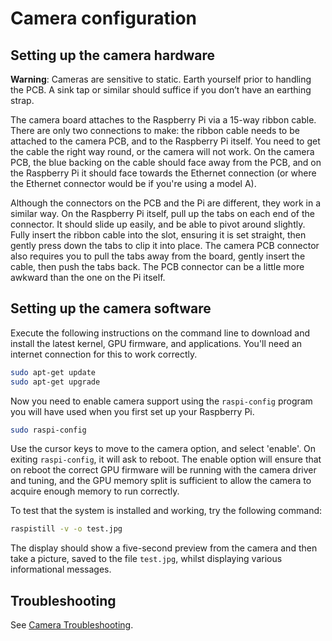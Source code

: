 # Camera configuration

## Setting up the camera hardware

**Warning**: Cameras are sensitive to static. Earth yourself prior to handling the PCB. A sink tap or similar should suffice if you don’t have an earthing strap.

The camera board attaches to the Raspberry Pi via a 15-way ribbon cable. There are only two connections to make: the ribbon cable needs to be attached to the camera PCB, and to the Raspberry Pi itself. You need to get the cable the right way round, or the camera will not work. On the camera PCB, the blue backing on the cable should face away from the PCB, and on the Raspberry Pi it should face towards the Ethernet connection (or where the Ethernet connector would be if you're using a model A).

Although the connectors on the PCB and the Pi are different, they work in a similar way. On the Raspberry Pi itself, pull up the tabs on each end of the connector. It should slide up easily, and be able to pivot around slightly. Fully insert the ribbon cable into the slot, ensuring it is set straight, then gently press down the tabs to clip it into place. The camera PCB connector also requires you to pull the tabs away from the board, gently insert the cable, then push the tabs back. The PCB connector can be a little more awkward than the one on the Pi itself.

## Setting up the camera software

Execute the following instructions on the command line to download and install the latest kernel, GPU firmware, and applications. You'll need an internet connection for this to work correctly.

```bash
sudo apt-get update
sudo apt-get upgrade
```

Now you need to enable camera support using the `raspi-config` program you will have used when you first set up your Raspberry Pi.

```bash
sudo raspi-config
```

Use the cursor keys to move to the camera option, and select 'enable'. On exiting `raspi-config`, it will ask to reboot. The enable option will ensure that on reboot the correct GPU firmware will be running with the camera driver and tuning, and the GPU memory split is sufficient to allow the camera to acquire enough memory to run correctly.

To test that the system is installed and working, try the following command:

```bash
raspistill -v -o test.jpg
```

The display should show a five-second preview from the camera and then take a picture, saved to the file `test.jpg`, whilst displaying various informational messages.

## Troubleshooting

See [Camera Troubleshooting](../raspbian/applications/camera.md).
